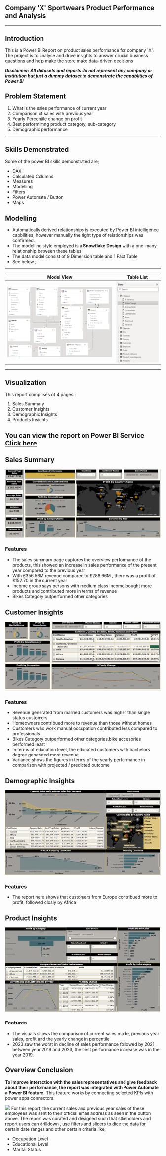 ## Company 'X' Sportwears Product Performance and Analysis

---
## Introduction
This is a Power BI Report on product sales performance for company 'X'. The project is to analyse and drive insights to answer crucial business questions and help make the store make data-driven decisions

**_Disclaimer: All datasets and reports  do not represent any company or institution but just a dummy dataset to demonstrate the capablities of Power BI_**

## Problem Statement
1. What is the sales performance of current year
2. Comparison of sales with previous year
3. Yearly Percentile change on profit
4. Best performimng product category, sub-category
5. Demographic performance
---
## Skills Demonstrated
Some of the power BI skills demonstrated are;
- DAX
- Calculated Columns
- Measures
- Modelling
- Filters
- Power Automate / Button
- Maps
## Modelling
- Automatically derived relationships is executed by Power BI intelligence capbilities, however manually the right type of relationships was confirmed.
- The modelling style employed is a **Snowflake Design** with a one-many relationship between these tables
- The data model consist of 9 Dimension table and 1 Fact Table
- See below ;
---
  Model View               |     Table List
:-------------------------:|:-------------------------:
![](Model_View.PNG)        | ![](FactDimtable.PNG)
---
## Visualization
This report comprises of 4 pages :
1. Sales Summary
2. Customer Insights
3. Demographic Insights
4. Products Insights

You can view the report on Power BI Service [Click here](https://app.powerbi.com/groups/me/reports/48e0c48b-5b3e-4474-9e3c-5e81abc3115c/ReportSection?experience=power-bi)
---

## Sales Summary
![](Summary3.PNG)
### Features
- The sales summary page captures the overview performance of the products, this showed an increase in sales performance of the present year compared to the previous year
- With £356.56M revenue compared to £288.66M , there was a profit of £152.70 in the current year
- Income group says persons with medium class income bought more products and contributed more in terms of revenue
- Bikes Category outperformed other categories


## Customer Insights
![](Customer2.PNG)
### Features
- Revenue generated from married customers was higher than single status customers
- Homeowners contribued more to revenue than those without homes
- Customers who work manual occupation contributed less compared to professionals
- Bikes Category outperformed other categories,bike accesories performed least
- In terms of education level, the educated customers with bachelors degree generated more revenue
- Variance shows the figures in terms of the yearly performance in comparison with projected / predicted outcome

## Demographic Insights
![](Demographic.PNG)
### Features
- The report here shows that customers from Europe contribued more to profit, followed closly by Africa

## Product Insights
![](Product.PNG)
### Features
- The visuals shows the comparison of current sales made, previous year sales, profit and the yearly change in percentile
- 2023 saw the worst in decline of sales performance followed by 2021 between year 2019 and 2023, the best performance increase was in the year 2019.
  
## Overview Conclusion
**To improve interaction with the sales representatives and give feedback about their performance, the report was integrated with **Power Automate** a Power BI feature.**
This feature works by connecting selected KPIs with power apps connectors.

![](Power_Automate.PNG)
For this report, the current sales and previous year sales of these employees was sent to their official email address as seen in the button above.
The report was curated and designed such that stkeholders and report users can drilldown , use filters and slicers to dice the data for certain date ranges and other certain criteria like;
- Occupation Level
- Educational Level
- Marital Status





 


  

  


